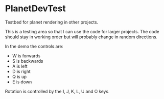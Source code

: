 # PlanetDevTest
Testbed for planet rendering in other projects.

This is a testing area so that I can use the code for larger projects. 
The code should stay in working order but will probably change in random directions.

In the demo the controls are:
- W is forwards
- S is backwards
- A is left
- D is right
- Q is up
- E is down

Rotation is controlled by the I, J, K, L, U and O keys.
